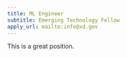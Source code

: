 ```yaml
---
title: ML Engineer
subtitle: Emerging Technology Fellow
apply_url: mailto:info@xd.gov
---
```

<p>
  This is a great position.
</p>